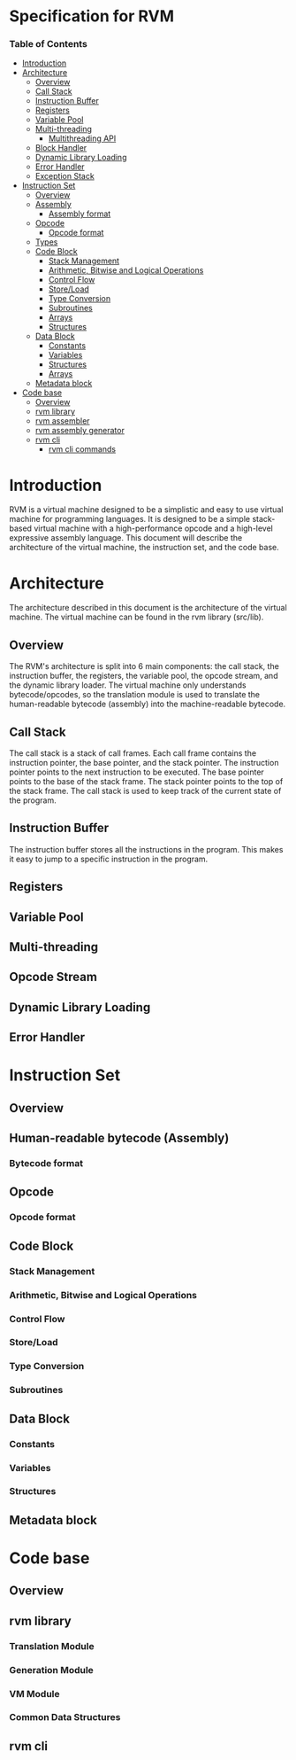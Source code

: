 # Specification for RVM

### Table of Contents
- [Introduction](#introduction)
- [Architecture](#architecture)
  - [Overview](#overview)
  - [Call Stack](#call-stack)
  - [Instruction Buffer](#instruction-buffer)
  - [Registers](#registers)
  - [Variable Pool](#variable-pool)
  - [Multi-threading](#multi-threading)
    - [Multithreading API](#multithreading-api)
  - [Block Handler](#block-handler)
  - [Dynamic Library Loading](#dynamic-library-loading)
  - [Error Handler](#error-handler)
  - [Exception Stack](#exception-stack)
- [Instruction Set](#instruction-set)
  - [Overview](#overview-1)
  - [Assembly](#assembly)
    - [Assembly format](#assembly-format)
  - [Opcode](#opcode)
    - [Opcode format](#opcode-format)
  - [Types](#types)
  - [Code Block](#code-block)
    - [Stack Management](#stack-management)
    - [Arithmetic, Bitwise and Logical Operations](#arithmetic-bitwise-and-logical-operations)
    - [Control Flow](#control-flow)
    - [Store/Load](#storeload)
    - [Type Conversion](#type-conversion)
    - [Subroutines](#subroutines)
    - [Arrays](#arrays)
    - [Structures](#structures)
  - [Data Block](#data-block)
    - [Constants](#constants)
    - [Variables](#variables)
    - [Structures](#structures-1)
    - [Arrays](#arrays-1)
  - [Metadata block](#metadata-block)
- [Code base](#code-base)
  - [Overview](#overview-2)
  - [rvm library](#rvm-library)
  - [rvm assembler](#rvm-assembler)
  - [rvm assembly generator](#rvm-assembly-generator)
  - [rvm cli](#rvm-cli)
    - [rvm cli commands](#rvm-cli-commands)

# Introduction
RVM is a virtual machine designed to be a simplistic and easy to use virtual machine for programming languages. 
It is designed to be a simple stack-based virtual machine with a high-performance opcode and a high-level expressive assembly language.
This document will describe the architecture of the virtual machine, the instruction set, and the code base.

# Architecture
The architecture described in this document is the architecture of the virtual machine.
The virtual machine can be found in the rvm library (src/lib).

## Overview
The RVM's architecture is split into 6 main components: the call stack, the instruction buffer, the registers, the variable pool, the opcode stream, and the dynamic library loader.
The virtual machine only understands bytecode/opcodes, so the translation module is used to translate the human-readable bytecode (assembly) into the machine-readable bytecode.

## Call Stack
The call stack is a stack of call frames. Each call frame contains the instruction pointer, the base pointer, and the stack pointer.
The instruction pointer points to the next instruction to be executed. The base pointer points to the base of the stack frame.
The stack pointer points to the top of the stack frame. The call stack is used to keep track of the current state of the program.

## Instruction Buffer
The instruction buffer stores all the instructions in the program.
This makes it easy to jump to a specific instruction in the program.

## Registers

## Variable Pool

## Multi-threading

## Opcode Stream

## Dynamic Library Loading

## Error Handler

# Instruction Set

## Overview

## Human-readable bytecode (Assembly)

### Bytecode format

## Opcode

### Opcode format

## Code Block

### Stack Management

### Arithmetic, Bitwise and Logical Operations

### Control Flow

### Store/Load

### Type Conversion

### Subroutines

## Data Block

### Constants

### Variables

### Structures

## Metadata block

# Code base

## Overview

## rvm library

### Translation Module

### Generation Module

### VM Module

### Common Data Structures

## rvm cli

